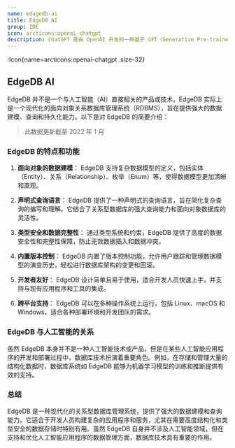 ```yaml
---
name: edagedb-ai
title: EdgeDB AI
group: IDE
icon: arcticons:openai-chatgpt
description: ChatGPT 是由 OpenAI 开发的一种基于 GPT（Generative Pre-trained Transformer）架构的自然语言处理模型。它通过大量的文本数据进行预训练，并能够生成类似人类的文本响应。
---
```


:Icon{name=arcticons:openai-chatgpt .size-32}

## EdgeDB AI

EdgeDB 并不是一个与人工智能（AI）直接相关的产品或技术。EdgeDB 实际上是一个现代化的面向对象关系数据库管理系统（RDBMS），旨在提供强大的数据建模、查询和持久化能力。以下是对 EdgeDB 的简要介绍：

> 此数据更新截至 2022 年 1 月

### EdgeDB 的特点和功能

1. **面向对象的数据建模**：
   EdgeDB 支持复杂数据模型的定义，包括实体（Entity）、关系（Relationship）、枚举（Enum）等，使得数据模型更加清晰和直观。

2. **声明式查询语言**：
   EdgeDB 提供了一种声明式的查询语言，旨在简化复杂查询的编写和理解。它结合了关系型数据库的强大查询能力和面向对象数据库的灵活性。

3. **类型安全和数据完整性**：
   通过类型系统和约束，EdgeDB 提供了高度的数据安全性和完整性保障，防止无效数据插入和数据冲突。

4. **内置版本控制**：
   EdgeDB 内置了版本控制功能，允许用户跟踪和管理数据模型的演变历史，轻松进行数据库架构的变更和回滚。

5. **开发者友好**：
   EdgeDB 设计简单且易于使用，适合开发人员快速上手，并支持与现有应用程序和工具的集成。

6. **跨平台支持**：
   EdgeDB 可以在多种操作系统上运行，包括 Linux、macOS 和 Windows，适合各种部署环境和开发团队的需求。

### EdgeDB 与人工智能的关系

虽然 EdgeDB 本身并不是一种人工智能技术或产品，但是在某些人工智能应用程序的开发和部署过程中，数据库技术扮演着重要角色。例如，在存储和管理大量的结构化数据时，数据库系统如 EdgeDB 能够为机器学习模型的训练和推断提供有效的支持。

### 总结

EdgeDB 是一种现代化的关系型数据库管理系统，提供了强大的数据建模和查询能力。它适合于开发人员构建复杂的应用程序和服务，尤其在需要高度结构化和类型安全的数据存储时特别有用。虽然 EdgeDB 自身并不涉及人工智能领域，但在支持和优化人工智能应用程序的数据管理方面，数据库技术具有重要的作用。
